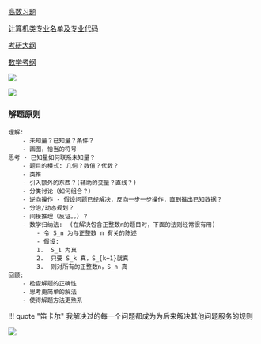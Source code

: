 [高数习题](https://pan.baidu.com/disk/pdfview?path=%2Fbook%2F%E9%AB%98%E7%AD%89%E6%95%B0%E5%AD%A6%E5%90%8C%E6%B5%8E%E7%AC%AC%E4%B8%83%E7%89%88%E7%A9%BA%E7%99%BD%E4%B9%A0%E9%A2%98%E5%86%8C%EF%BC%88%E6%97%A0%E6%B0%B4%E5%8D%B0%EF%BC%89_%E5%90%8C%E6%B5%8E%E5%A4%A7%E5%AD%A6%E6%95%B0%E5%AD%A6%E7%B3%BB_21765719_zhelper-search.pdf&fsid=29637934786765&size=1737372)

[计算机类专业名单及专业代码](https://m.dxsbb.com/news/39389.html)

[考研大纲](https://www.eol.cn/e_ky/zt/common/dgjx/m.shtml)

[数学考纲](https://kaoyan.eol.cn/kao_shi_da_gang/shuxue/202109/t20210916_2155978.shtml)





![](https://pic.peo.pw/a/2023/03/08/6407e524c0c7e.png)

![](https://pic.peo.pw/a/2023/03/08/6407e60f29c82.png)


### 解题原则 ###

```title="解题原则(p91)"
理解:
	- 未知量？已知量？条件？
	- 画图，恰当的符号
思考 - 已知量如何联系未知量？
	- 题目的模式: 几何？数值？代数？
	- 类推
	- 引入额外的东西？(辅助的变量？直线？)
	- 分类讨论（如何组合？）
	- 逆向操作 - 假设问题已经解决，反向一步一步操作，直到推出已知数据？
	- 分治/动态规划？
	- 间接推理（反证。。）？
	- 数学归纳法:  (在解决包含正整数n的题目时，下面的法则经常很有用)
		- 令 S_n 为与正整数 n 有关的陈述
		- 假设:
		1.	S_1 为真
		2.	只要 S_k 真，S_{k+1}就真
		3.	则对所有的正整数n，S_n 真
回顾:
	- 检查解题的正确性
	- 思考更简单的解法
	- 使得解题方法更熟系
```

!!! quote "笛卡尔"
	我解决过的每一个问题都成为为后来解决其他问题服务的规则

![](http://localhost:8080/img/xiyin.jpg)